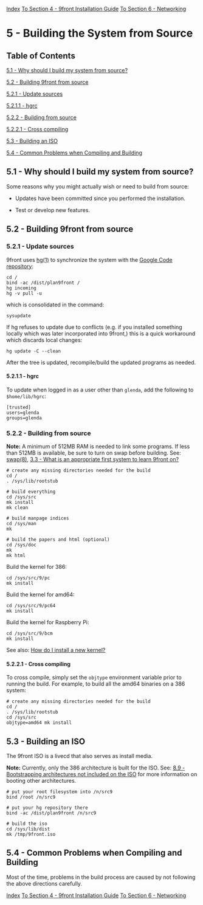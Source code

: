[Index](fqa.md) [To Section 4 - 9front Installation Guide](fqa4.md) [To Section 6 - Networking](fqa6.md)

# 5 - Building the System from Source #

## Table of Contents ##
[5.1 - Why should I build my system from source?](fqa5#5.1_-_Why_should_I_build_my_system_from_source?.md)

[5.2 - Building 9front from source](fqa5#5.2_-_Building_9front_from_source.md)

[5.2.1 - Update sources](fqa5#5.2.1_-_Update_sources.md)

[5.2.1.1 - hgrc](fqa5#5.2.1.1_-_hgrc.md)

[5.2.2 - Building from source](fqa5#5.2.2_-_Building_from_source.md)

[5.2.2.1 - Cross compiling](fqa5#5.2.2.1_-_Cross_compiling.md)

[5.3 - Building an ISO](fqa5#5.3_-_Building_an_ISO.md)

[5.4 - Common Problems when Compiling and Building](fqa5#5.4_-_Common_Problems_when_Compiling_and_Building.md)

## 5.1 - Why should I build my system from source? ##
Some reasons why you might actually wish or need to build from source:

  * Updates have been committed since you performed the installation.

  * Test or develop new features.

## 5.2 - Building 9front from source ##
### 5.2.1 - Update sources ###
9front uses [hg(1)](http://man.aiju.de/1/hg) to synchronize the system with the [Google Code repository](http://code.google.com/p/plan9front/):
```
cd /
bind -ac /dist/plan9front /
hg incoming
hg -v pull -u
```

which is consolidated in the command:
```
sysupdate
```

If hg refuses to update due to conflicts (e.g. if you installed something locally which was later incorporated into 9front,) this is a quick workaround which discards local changes:
```
hg update -C --clean
```

After the tree is updated, recompile/build the updated programs as needed.

#### 5.2.1.1 - hgrc ####
To update when logged in as a user other than `glenda`, add the following to `$home/lib/hgrc`:
```
[trusted]
users=glenda
groups=glenda
```

### 5.2.2 - Building from source ###
<b>Note:</b> A minimum of 512MB RAM is needed to link some programs. If less than 512MB is available, be sure to turn on swap before building. See: [swap(8)](http://man.aiju.de/8/swap), [3.3 - What is an appropriate first system to learn 9front on?](fqa3#3.3_-_What_is_an_appropriate_first_system_to_learn_9front_on?.md)
```
# create any missing directories needed for the build
cd /
. /sys/lib/rootstub

# build everything
cd /sys/src
mk install
mk clean

# build manpage indices
cd /sys/man
mk

# build the papers and html (optional)
cd /sys/doc
mk
mk html
```

Build the kernel for 386:
```
cd /sys/src/9/pc
mk install
```

Build the kernel for amd64:
```
cd /sys/src/9/pc64
mk install
```

Build the kernel for Raspberry Pi:
```
cd /sys/src/9/bcm
mk install
```

See also: [How do I install a new kernel?](fqa7#7.2.5_-_How_do_I_install_a_new_kernel?.md)

#### 5.2.2.1 - Cross compiling ####
To cross compile, simply set the `objtype` environment variable prior to running the build. For example, to build all the amd64 binaries on a 386 system:

```
# create any missing directories needed for the build
cd /
. /sys/lib/rootstub
cd /sys/src
objtype=amd64 mk install
```

## 5.3 - Building an ISO ##
The 9front ISO is a livecd that also serves as install media.

<b>Note:</b> Currently, only the 386 architecture is built for the ISO. See: [8.9 - Bootstrapping architectures not included on the ISO](fqa8#8.9_-_Bootstrapping_architectures_not_included_on_the_ISO.md) for more information on booting other architectures.

```
# put your root filesystem into /n/src9
bind /root /n/src9

# put your hg repository there
bind -ac /dist/plan9front /n/src9

# build the iso
cd /sys/lib/dist
mk /tmp/9front.iso
```

## 5.4 - Common Problems when Compiling and Building ##
Most of the time, problems in the build process are caused by not following the above directions carefully.

[Index](fqa.md) [To Section 4 - 9front Installation Guide](fqa4.md) [To Section 6 - Networking](fqa6.md)
